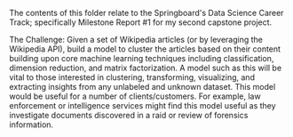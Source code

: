 

The contents of this folder relate to the Springboard's Data Science Career Track; specifically Milestone Report #1 for my second capstone project.

The Challenge: Given a set of Wikipedia articles (or by leveraging the Wikipedia API), build a model to cluster the articles based on their content building upon core machine learning techniques including classification, dimension reduction, and matrix factorization. A model such as this will be vital to those interested in clustering, transforming, visualizing, and extracting insights from any unlabeled and unknown dataset. This model would be useful for a number of clients/customers. For example, law enforcement or intelligence services might find this model useful as they investigate documents discovered in a raid or review of forensics information.


